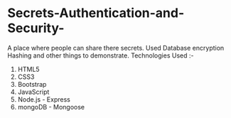 # Secrets-Authentication-and-Security-
A place where people can share there secrets. Used Database encryption Hashing and other things to demonstrate.
Technologies Used :- 
1) HTML5
2) CSS3
3) Bootstrap
4) JavaScript
5) Node.js - Express
6) mongoDB - Mongoose
